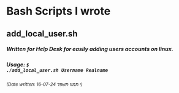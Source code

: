# Bash Scripts I wrote

## add_local_user.sh
##### Written for Help Desk for easily adding users accounts on linux.
##### Usage: <code>$ ./add_local_user.sh Username Realname</code>
###### <small>(Date written: 16-07-24 י תמוז תשפד)</small>
